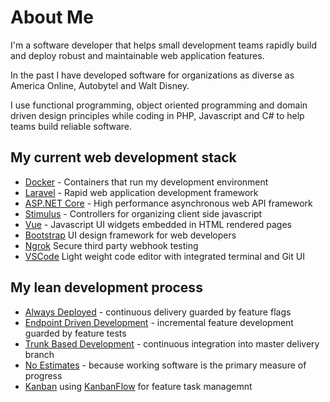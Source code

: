 # About Me

I'm a software developer that helps small development teams rapidly build and deploy robust and maintainable web application features.

In the past I have developed software for organizations as diverse as America Online, Autobytel and Walt Disney.

I use functional programming, object oriented programming and domain driven design principles while coding in PHP, Javascript and C# to help teams build reliable software.

## My current web development stack

+ [Docker](https://www.docker.com/why-docker) - Containers that run my development environment
+ [Laravel](https://laravel.com) - Rapid web application development framework
+ [ASP.NET Core](https://docs.microsoft.com/en-us/aspnet/core) - High performance asynchronous web API framework
+ [Stimulus](https://stimulusjs.org) - Controllers for organizing client side javascript
+ [Vue](https://vuejs.org) - Javascript UI widgets embedded in HTML rendered pages
+ [Bootstrap](https://getbootstrap.com) UI design framework for web developers
+ [Ngrok](https://ngrok.com) Secure third party webhook testing
+ [VSCode](https://code.visualstudio.com) Light weight code editor with integrated terminal and Git UI

## My lean development process

+ [Always Deployed](https://alwaysdeployed.com) - continuous delivery guarded by feature flags
+ [Endpoint Driven Development](https://alwaysdeployed.com/endpoint-driven-development) - incremental feature development guarded by feature tests
+ [Trunk Based Development](https://trunkbaseddevelopment.com) - continuous integration into master delivery branch
+ [No Estimates](http://ronjeffries.com/xprog/articles/the-noestimates-movement) - because working software is the primary measure of progress
+ [Kanban](https://www.atlassian.com/agile/kanban) using [KanbanFlow](https://kanbanflow.com) for feature task managemnt
